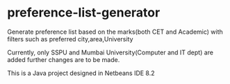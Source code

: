 # preference-list-generator

Generate preference list based on the marks(both CET and Academic) with filters such as preferred city,area,University


Currently, only SSPU and Mumbai University(Computer and IT dept) are added further changes are to be made.

This is a Java project designed in Netbeans IDE 8.2
